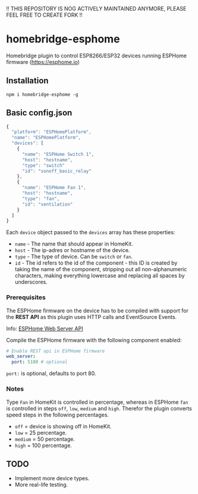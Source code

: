 !! THIS REPOSITORY IS NOG ACTIVELY MAINTAINED ANYMORE, PLEASE FEEL FREE TO CREATE FORK !!

# homebridge-esphome

Homebridge plugin to control ESP8266/ESP32 devices running ESPHome firmware (https://esphome.io)

## Installation

```
npm i homebridge-esphome -g
```

## Basic config.json

```javascript
{
  "platform": "ESPHomePlatform",
  "name": "ESPHomePlatform",
  "devices": [
    {
      "name": "ESPHome Switch 1",
      "host": "hostname",
      "type": "switch"
      "id": "sonoff_basic_relay"
    },
    {
      "name": "ESPHome Fan 1",
      "host": "hostname",
      "type": "fan",
      "id": "ventilation"
    }
  ]
}
```

Each `device` object passed to the `devices` array has these properties:

- `name` - The name that should appear in HomeKit.
- `host` - The ip-adres or hostname of the device.
- `type` - The type of device. Can be `switch` or `fan`.
- `id` - The id refers to the id of the component - this ID is created by taking the name of the component, stripping out all non-alphanumeric characters, making everything lowercase and replacing all spaces by underscores.

### Prerequisites

The ESPHome firmware on the device has to be compiled with support for the **REST API** as this plugin uses HTTP calls and EventSource Events.

Info: [ESPHome Web Server API](https://esphome.io/web-api/index.html)

Compile the ESPHome firmware with the following component enabled:

```yaml
# Enable REST api in ESPHome firmware
web_server:
  port: 5180 # optional
```

`port:` is optional, defaults to port 80.

### Notes

Type `Fan` in HomeKit is controlled in percentage, whereas in ESPHome `fan` is controlled in steps `off`, `low`, `medium` and `high`. Therefor the plugin converts speed steps in the following percentages.
- `off` = device is showing off in HomeKit.
- `low` = 25 percentage.
- `medium` = 50 percentage.
- `high` = 100 percentage.

## TODO

- Implement more device types.
- More real-life testing.
